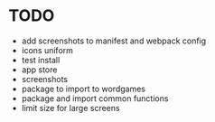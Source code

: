 # TODO

- add screenshots to manifest and webpack config
- icons uniform
- test install
- app store
- screenshots
- package to import to wordgames
- package and import common functions
- limit size for large screens
